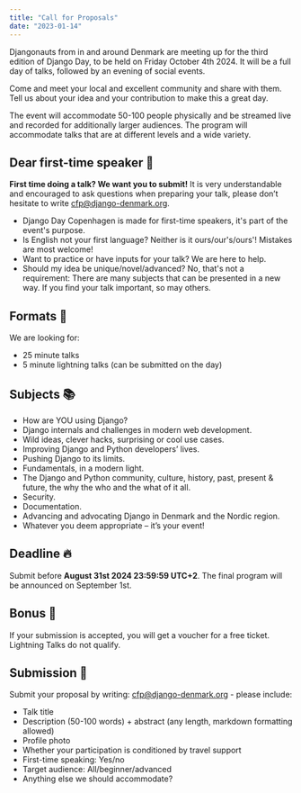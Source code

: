 ```yaml
---
title: "Call for Proposals"
date: "2023-01-14"
---
```


Djangonauts from in and around Denmark are meeting up for the third edition of Django Day, to be held on Friday October 4th 2024.
It will be a full day of talks, followed by an evening of social events.

Come and meet your local and excellent community and share with them.
Tell us about your idea and your contribution to make this a great day.

The event will accommodate 50-100 people physically and be streamed live and recorded for additionally larger audiences.
The program will accommodate talks that are at different levels and a wide variety.

## Dear first-time speaker 💛️

**First time doing a talk? We want you to submit!**
It is very understandable and encouraged to ask questions when preparing your talk,
please don’t hesitate to write cfp@django-denmark.org.

* Django Day Copenhagen is made for first-time speakers, it's part of the event's purpose.
* Is English not your first language? Neither is it ours/our's/ours'! Mistakes are most welcome!
* Want to practice or have inputs for your talk? We are here to help.
* Should my idea be unique/novel/advanced? No, that's not a requirement: There are many subjects that can be presented in a new way. If you find your talk important, so may others.

## Formats 🌈

We are looking for:

* 25 minute talks
* 5 minute lightning talks (can be submitted on the day)


## Subjects 📚

* How are YOU using Django?
* Django internals and challenges in modern web development.
* Wild ideas, clever hacks, surprising or cool use cases.
* Improving Django and Python developers’ lives.
* Pushing Django to its limits.
* Fundamentals, in a modern light.
* The Django and Python community, culture, history, past, present & future, the why the who and the what of it all.
* Security.
* Documentation.
* Advancing and advocating Django in Denmark and the Nordic region.
* Whatever you deem appropriate – it’s your event!


## Deadline 🔥

Submit before **August 31st 2024 23:59:59 UTC+2**.
The final program will be announced on September 1st.


## Bonus 🎁

If your submission is accepted, you will get a voucher for a free ticket. Lightning Talks do not qualify.


## Submission 🧐

Submit your proposal by writing: cfp@django-denmark.org - please include:

* Talk title
* Description (50-100 words) + abstract (any length, markdown formatting allowed)
* Profile photo
* Whether your participation is conditioned by travel support
* First-time speaking: Yes/no
* Target audience: All/beginner/advanced
* Anything else we should accommodate?
